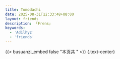 ```yaml
---
title: Tomodachi
date: 2025-08-31T12:33:48+08:00
layout: friends
description: 「Frens」
keywords:
  - 'Adilhyz'
  - 'friends'
---
```


{{< busuanzi_embed false "本页共 " >}}
{.text-center}